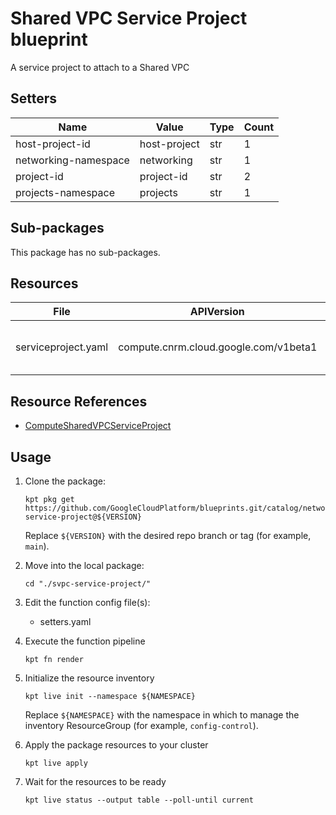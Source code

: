 <!-- BEGINNING OF PRE-COMMIT-BLUEPRINT DOCS HOOK:TITLE -->
# Shared VPC Service Project blueprint


<!-- END OF PRE-COMMIT-BLUEPRINT DOCS HOOK:TITLE -->
<!-- BEGINNING OF PRE-COMMIT-BLUEPRINT DOCS HOOK:BODY -->
A service project to attach to a Shared VPC

## Setters

|         Name         |    Value     | Type | Count |
|----------------------|--------------|------|-------|
| host-project-id      | host-project | str  |     1 |
| networking-namespace | networking   | str  |     1 |
| project-id           | project-id   | str  |     2 |
| projects-namespace   | projects     | str  |     1 |

## Sub-packages

This package has no sub-packages.

## Resources

|        File         |              APIVersion               |              Kind              |          Name           | Namespace  |
|---------------------|---------------------------------------|--------------------------------|-------------------------|------------|
| serviceproject.yaml | compute.cnrm.cloud.google.com/v1beta1 | ComputeSharedVPCServiceProject | project-id-svpc-service | networking |

## Resource References

- [ComputeSharedVPCServiceProject](https://cloud.google.com/config-connector/docs/reference/resource-docs/compute/computesharedvpcserviceproject)

## Usage

1.  Clone the package:
    ```shell
    kpt pkg get https://github.com/GoogleCloudPlatform/blueprints.git/catalog/networking/svpc-service-project@${VERSION}
    ```
    Replace `${VERSION}` with the desired repo branch or tag
    (for example, `main`).

1.  Move into the local package:
    ```shell
    cd "./svpc-service-project/"
    ```

1.  Edit the function config file(s):
    - setters.yaml

1.  Execute the function pipeline
    ```shell
    kpt fn render
    ```

1.  Initialize the resource inventory
    ```shell
    kpt live init --namespace ${NAMESPACE}
    ```
    Replace `${NAMESPACE}` with the namespace in which to manage
    the inventory ResourceGroup (for example, `config-control`).

1.  Apply the package resources to your cluster
    ```shell
    kpt live apply
    ```

1.  Wait for the resources to be ready
    ```shell
    kpt live status --output table --poll-until current
    ```

<!-- END OF PRE-COMMIT-BLUEPRINT DOCS HOOK:BODY -->
